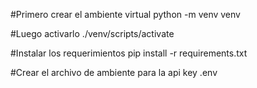 #Primero crear el ambiente virtual
python -m venv venv

#Luego activarlo
./venv/scripts/activate

#Instalar los requerimientos
pip install -r requirements.txt

#Crear el archivo de ambiente para la api key
.env

